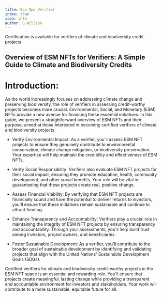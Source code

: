 ```yaml
---
title: Eco Ops Verifier
index: true
icon: info
author: G.Willson
---
```


Certification is available for verifiers of climate and biodiversity credit projects 

## Overview of ESM NFTs for Verifiers: A Simple Guide to Climate and Biodiversity Credits

# Introduction:

As the world increasingly focuses on addressing climate change and preserving biodiversity, the role of verifiers in assessing credit-worthy projects becomes more crucial. Environmental, Social, and Monetary (ESM) NFTs provide a new avenue for financing these essential initiatives. In this guide, we present a straightforward overview of ESM NFTs and their purpose, aimed at those interested in becoming certified verifiers of climate and biodiversity projects.

- Verify Environmental Impact: As a verifier, you'll assess ESM NFT projects to ensure they genuinely contribute to environmental conservation, climate change mitigation, or biodiversity preservation. Your expertise will help maintain the credibility and effectiveness of ESM NFTs.

- Verify Social Responsibility: Verifiers also evaluate ESM NFT projects for their social impact, ensuring they promote education, health, community development, and other social benefits. Your role will be vital in guaranteeing that these projects create real, positive change.

- Assess Financial Viability: By verifying that ESM NFT projects are financially sound and have the potential to deliver returns to investors, you'll ensure that these initiatives remain sustainable and continue to attract funding.

- Enhance Transparency and Accountability: Verifiers play a crucial role in maintaining the integrity of ESM NFT projects by ensuring transparency and accountability. Through your assessments, you'll help build trust among investors, project owners, and beneficiaries.

- Foster Sustainable Development: As a verifier, you'll contribute to the broader goal of sustainable development by identifying and validating projects that align with the United Nations' Sustainable Development Goals (SDGs).

Certified verifiers for climate and biodiversity credit-worthy projects in the ESM NFT space is an essential and rewarding role. You'll ensure that projects create meaningful, lasting change while providing a transparent and accountable environment for investors and stakeholders. Your work will contribute to a more sustainable, equitable future for all.
